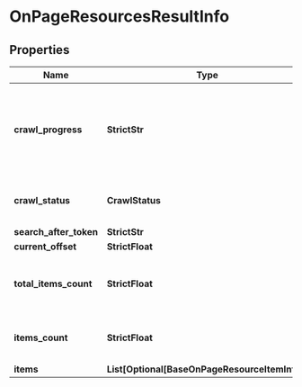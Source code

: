 # OnPageResourcesResultInfo


## Properties

| Name | Type | Description | Notes |
|------------ | ------------- | ------------- | -------------|
**crawl_progress** | **StrictStr** | status of the crawling session<br>possible values: in_progress, finished |[optional]|
**crawl_status** | **CrawlStatus** | details of the crawling session |[optional]|
**search_after_token** | **StrictStr** |  |[optional]|
**current_offset** | **StrictFloat** |  |[optional]|
**total_items_count** | **StrictFloat** | total number of relevant items crawled |[optional]|
**items_count** | **StrictFloat** | number of items in the results array |[optional]|
**items** | **List[Optional[BaseOnPageResourceItemInfo]]** | items array |[optional]|